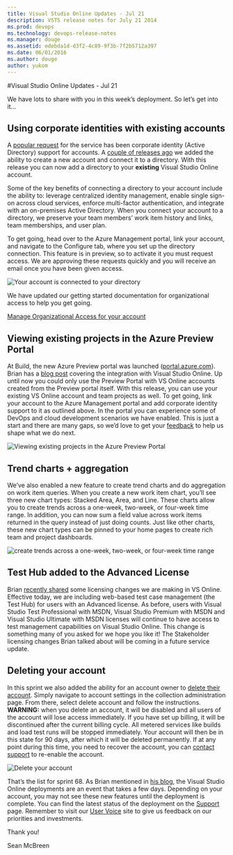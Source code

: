 ```yaml
---
title: Visual Studio Online Updates - Jul 21
description: VSTS release notes for July 21 2014
ms.prod: devops
ms.technology: devops-release-notes
ms.manager: douge
ms.assetid: edebda1d-d3f2-4c89-9f3b-7f2b5712a397
ms.date: 06/01/2016
ms.author: douge
author: yukom
---
```


#Visual Studio Online Updates - Jul 21

We have lots to share with you in this week’s deployment. So let’s get into it…

## Using corporate identities with existing accounts

A [popular request](http://visualstudio.uservoice.com/forums/121579-visual-studio/suggestions/2605763-adfs-federated-authentication-for-visual-studio-on) for the service has been corporate identity (Active Directory) support for accounts. A [couple of releases ago](may-20-team-services.md) we added the ability to create a new account and connect it to a directory. With this release you can now add a directory to your **existing** Visual Studio Online account.

Some of the key benefits of connecting a directory to your account include the ability to: leverage centralized identity management, enable single sign-on across cloud services, enforce multi-factor authentication, and integrate with an on-premises Active Directory. When you connect your account to a directory, we preserve your team members’ work item history and links, team memberships, and user plan.

To get going, head over to the Azure Management portal, link your account, and navigate to the Configure tab, where you set up the directory connection. This feature is in preview, so to activate it you must request access. We are approving these requests quickly and you will receive an email once you have been given access.

![Your account is connected to your directory](_img/7_21_01.png)

We have updated our getting started documentation for organizational access to help you get going.

[Manage Organizational Access for your account](https://visualstudio.microsoft.com/get-started/manage-organization-access-for-your-account-vs)

## Viewing existing projects in the Azure Preview Portal

At Build, the new Azure Preview portal was launched ([portal.azure.com](http://portal.azure.com/)). Brian has a [blog post](http://blogs.msdn.com/b/bharry/archive/2014/04/03/visual-studio-online-integration-in-the-azure-portal.aspx) covering the integration with Visual Studio Online. Up until now you could only use the Preview Portal with VS Online accounts created from the Preview portal itself. With this release, you can use your existing VS Online account and team projects as well. To get going, link your account to the Azure Management portal and add corporate identity support to it as outlined above. In the portal you can experience some of DevOps and cloud development scenarios we have enabled. This is just a start and there are many gaps, so we’d love to get your [feedback](http://feedback.azure.com/forums/223579-windows-azure-portal-preview) to help us shape what we do next.

![Viewing existing projects in the Azure Preview Portal](_img/7_21_02.png)

## Trend charts + aggregation

We’ve also enabled a new feature to create trend charts and do aggregation on work item queries. When you create a new work item chart, you’ll see three new chart types: Stacked Area, Area, and Line. These charts allow you to create trends across a one-week, two-week, or four-week time range. In addition, you can now sum a field value across work items returned in the query instead of just doing counts. Just like other charts, these new chart types can be pinned to your home pages to create rich team and project dashboards.

![create trends across a one-week, two-week, or four-week time range](_img/7_21_03.png)

## Test Hub added to the Advanced License

Brian [recently shared](http://blogs.msdn.com/b/bharry/archive/2014/07/09/upcoming-vs-online-licensing-changes.aspx) some licensing changes we are making in VS Online. Effective today, we are including web-based test case management (the Test Hub) for users with an Advanced license. As before, users with Visual Studio Test Professional with MSDN, Visual Studio Premium with MSDN and Visual Studio Ultimate with MSDN licenses will continue to have access to test management capabilities on Visual Studio Online. This change is something many of you asked for we hope you like it! The Stakeholder licensing changes Brian talked about will be coming in a future service update.

## Deleting your account

In this sprint we also added the ability for an account owner to [delete their account](https://visualstudio.microsoft.com/get-started/delete-your-account-vs). Simply navigate to account settings in the collection administration page. From there, select delete account and follow the instructions. **WARNING:** when you delete an account, it will be disabled and all users of the account will lose access immediately. If you have set up billing, it will be discontinued after the current billing cycle. All metered services like builds and load test runs will be stopped immediately. Your account will then be in this state for 90 days, after which it will be deleted permanently. If at any point during this time, you need to recover the account, you can [contact support](https://visualstudio.microsoft.com/en-us/support/cloud-services-assisted-support-vs) to re-enable the account.

![Delete your account](_img/7_21_04.png)

That’s the list for sprint 68. As Brian mentioned in [his blog](http://blogs.msdn.com/b/bharry/archive/2014/05/01/visual-studio-online-update-may-1st.aspx), the Visual Studio Online deployments are an event that takes a few days. Depending on your account, you may not see these new features until the deployment is complete. You can find the latest status of the deployment on the [Support](https://visualstudio.microsoft.com/support/support-overview-vs) page. Remember to visit our [User Voice](https://visualstudio.uservoice.com/forums/330519-vso) site to give us feedback on our priorities and investments.

Thank you!

Sean McBreen

















